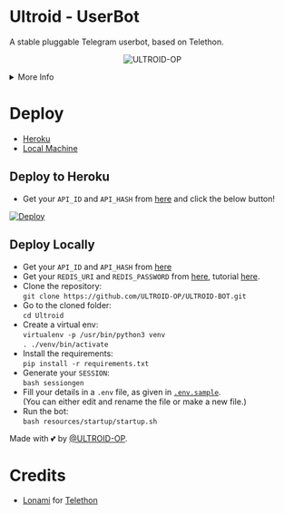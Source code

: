 # Ultroid - UserBot
A stable pluggable Telegram userbot, based on Telethon.

<p align="center">
  <img src="./resources/extras/logo_rdm.png" alt="ULTROID-OP">
</p>


<details>
<summary>More Info</summary>
<br>
  Documentation soon..  <br />
</details>

# Deploy 
- [Heroku](https://github.com/ULTROID-OP/ULTROID-BOT#Deploy-to-Heroku)
- [Local Machine](https://github.com/ULTROID-OP/ULTROID-BOT#Deploy-Locally)

## Deploy to Heroku
- Get your `API_ID` and `API_HASH` from [here](https://my.telegram.org/) and click the below button!  <br />  

[![Deploy](https://www.herokucdn.com/deploy/button.svg)](https://heroku.com/deploy)

## Deploy Locally
- Get your `API_ID` and `API_HASH` from [here](https://my.telegram.org/)
- Get your `REDIS_URI` and `REDIS_PASSWORD` from [here](https://redislabs.com), tutorial [here](./resources/extras/redistut.md).
- Clone the repository: <br />
`git clone https://github.com/ULTROID-OP/ULTROID-BOT.git`
- Go to the cloned folder: <br />
`cd Ultroid`
- Create a virtual env:   <br />
`virtualenv -p /usr/bin/python3 venv`   
`. ./venv/bin/activate`
- Install the requirements:   <br />
`pip install -r requirements.txt`   
- Generate your `SESSION`:   
`bash sessiongen`
- Fill your details in a `.env` file, as given in [`.env.sample`](https://github.com/ULTROID-OP/ULTROID-BOT/blob/main/.env.sample).    
(You can either edit and rename the file or make a new file.)
- Run the bot:   
`bash resources/startup/startup.sh`

Made with 💕 by [@ULTROID-OP](https://t.me/ULTROID_OP). <br />

# Credits
* [Lonami](https://github.com/LonamiWebs/) for [Telethon](https://github.com/LonamiWebs/Telethon)


